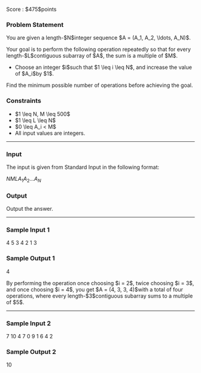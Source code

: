 
<div>

<span>

<span>

<p>
Score : $475$points
</p>

<div>

<section>

### **Problem Statement**

<p>
You are given a length-$N$integer sequence $A = (A_1, A_2, \ldots, A_N)$.
</p>

<p>
Your goal is to perform the following operation repeatedly so that for every length-$L$contiguous subarray of $A$, the sum is a multiple of $M$.
</p>

<ul>

<li>
Choose an integer $i$such that $1 \leq i \leq N$, and increase the value of $A_i$by $1$.
</li>

</ul>

<p>
Find the minimum possible number of operations before achieving the goal.
</p>

</section>

</div>

<div>

<section>

### **Constraints**

<ul>

<li>
$1 \leq N, M \leq 500$
</li>

<li>
$1 \leq L \leq N$
</li>

<li>
$0 \leq A_i < M$
</li>

<li>
All input values are integers.
</li>

</ul>

</section>

</div>

---

<div>

<div>

<section>

### **Input**

<p>
The input is given from Standard Input in the following format:
</p>

<div>

$N$$M$$L$$A_1$$A_2$$\ldots$$A_N$
</div>

</section>

</div>

<div>

<section>

### **Output**

<p>
Output the answer.
</p>

</section>

</div>

</div>

---

<div>

<section>

### **Sample Input 1**

<div>

4 5 3
4 2 1 3

</div>

</section>

</div>

<div>

<section>

### **Sample Output 1**

<div>

4

</div>

<p>
By performing the operation once choosing $i = 2$, twice choosing $i = 3$, and once choosing $i = 4$, you get $A = (4, 3, 3, 4)$with a total of four operations, where every length-$3$contiguous subarray sums to a multiple of $5$.
</p>

</section>

</div>

---

<div>

<section>

### **Sample Input 2**

<div>

7 10 4
7 0 9 1 6 4 2

</div>

</section>

</div>

<div>

<section>

### **Sample Output 2**

<div>

10

</div>

</section>

</div>

</span>

</span>

</div>
